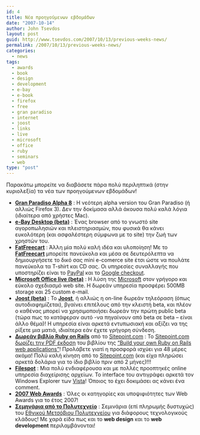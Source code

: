 ```yaml
---
id: 4
title: Νέα προηγούμενων εβδομάδων
date: "2007-10-14"
author: John Tsevdos
layout: post
guid: http://www.tsevdos.com/2007/10/13/previous-weeks-news/
permalink: /2007/10/13/previous-weeks-news/
categories:
  - news
tags:
  - awards
  - book
  - design
  - development
  - e-bay
  - e-book
  - firefox
  - free
  - gran paradiso
  - internet
  - joost
  - links
  - live
  - microsoft
  - office
  - ruby
  - seminars
  - web
type: "post"
---
```


Παρακάτω μπορείτε να διαβάσετε πάρα πολύ περιληπτικά (στην κυριολεξία) τα νέα των προηγούμενων εβδομάδων!

- [**Gran Paradiso Alpha 8**](http://developer.mozilla.org/devnews/index.php/2007/09/20/gran-paradiso-alpha-8-available-for-download/ "Gran Paradiso alpha 8") : Η νεότερη alpha version του Gran Paradiso (ή αλλιώς Firefox 3). Δεν την δοκίμασα αλλά άκουσα πολύ καλά λόγια (ιδιαίτερα από χρήστες Mac).
- [**e-Bay Desktop (beta)**](http://desktop.ebay.com/ "e-Bay desktop (beta)") : Ένας browser από το γνωστό site αγοροπωλησιών και πλειστηριασμών, που φυσικά θα κάνει ευκολότερη (και ασφαλέστερη σύμφωνα με το site) την ζωή των χρηστών του.
- [**FatFreecart**](http://www.fatfreecart.com/ "FatFreecart") : Άλλη μία πολύ καλή ιδέα και υλοποίηση! Με το [**FatFreecart**](http://www.fatfreecart.com/ "FatFreecart") μπορείτε πανεύκολα και μέσα σε δευτερόλεπτα να δημιουργήσετε το δικό σας mini e-comerce site έτσι ώστε να πουλάτε πανεύκολα τα T-shirt και CD σας. Οι υπηρεσίες συναλλαγής που υποστηρίζει είναι το [PayPal](http://www.paypal.com/ "PayPal") και το [Google checkout](http://checkout.google.com/ "Google Checkout").
- [**Microsoft Office live (beta)**](http://office.microsoft.com/en-us/officelive/ "Microsoft Office Live (beta)") : Η λύση της [Microsoft](http://www.microsoft.com/ "Microsoft company") στον γρήγορο και εύκολο σχεδιασμό web site. Η δωρεάν υπηρεσία προσφέρει 500MB storage και 25 custom e-mail.
- [**Joost (beta)**](http://www.joost.com/ "Joost") : Το [**Joost**](http://www.joost.com/ "Joost web TV"), ή αλλιώς η on-line δωρεάν τηλεόραση (όπως αυτοδιαφημίζεται), βγαίνει επιτέλους από την κλειστή beta, και πλέον ο καθένας μπορεί να χρησιμοποιήσει δωρεάν την πρώτη public beta (τώρα πως το κατάφεραν αυτό -να πηγαίνουν από beta σε beta &#8211; είναι άλλο θέμα)! Η υπηρεσία είναι αρκετά εντυπωσιακή και αξίζει να της ρίξετε μια ματιά, ιδιαίτερα εάν έχετε γρήγορη σύνδεση.
- [**Δωρεάν βιβλίο Ruby on Rails**](http://www.sitepoint.com/books/rails1/freebook.php "Free Ruby on Rails e-book") από το [Sitepoint.com](http://www.sitepoint.com/ "Sitepoint.com") : To [Sitepoint.com](http://www.sitepoint.com/ "Sitepoint.com") [δωρίζει την PDF έκδοση](http://www.sitepoint.com/books/rails1/freebook.php "Free Ruby on Rails e-book") του βιβλίου της [&#8220;Build your own Ruby on Rails web applications&#8221;](http://www.sitepoint.com/books/rails1/ "Build your own Ruby on Rails web apps")! Προλάβετε γιατί η προσφορά ισχύει για 48 μέρες ακόμα! Πολύ καλή κίνηση από το [Sitepoint.com](http://www.sitepoint.com/ "Sitepoint.com") (και είχα πληρώσει αρκετά δολάρια για το ίδιο βιβλίο πριν από 2 μήνες)!!!
- [**Filespot**](http://www.filespots.com/ "Folespot") : Μια πολύ ενδιαφέρουσα και με πολλές προοπτηκές online υπηρεσία διαχείρισης αρχείων. Το interface του αντιγράφει αρκετά τον Windows Explorer των [Vista](http://www.microsoft.com/windows/products/windowsvista/ "Windows Vista")! Όποιος το έχει δοκιμάσει ας κάνει ένα comment.
- [**2007 Web Awards**](http://2007.weblogawards.org/ "2007 Web awards") : Όλες οι κατηγορίες και υποψιφιότητες των Web Awards για το έτος 2007!
- [**Σεμηνάρια από το Πολυτεχνείο**](http://elearn.medialab.ntua.gr/lessons/lessonsv1.html "NTUA seminars") : Σεμινάρια (επί πληρωμής δυστυχώς) του [Εθνικού Μετσόβιου Πολυτεχνείου](http://www.ntua.gr/ "NTUA site") για διάφορους τεχνολογικούς κλάδους! Με χαρά είδα πως και το **web design** και το **web development** περιλαμβάνονται!
